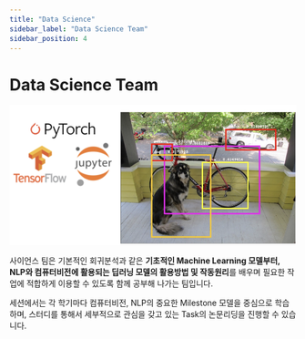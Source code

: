 ```yaml
---
title: "Data Science"
sidebar_label: "Data Science Team"
sidebar_position: 4
---
```


# Data Science Team

![data_science](./assets/data_science.png)

사이언스 팀은 기본적인 회귀분석과 같은 **기초적인 Machine Learning 모델부터, NLP와 컴퓨터비전에 활용되는 딥러닝 모델의 활용방법 및 작동원리**를 배우며 필요한 작업에 적합하게 이용할 수 있도록 함께 공부해 나가는 팀입니다.

세션에서는 각 학기마다 컴퓨터비전, NLP의 중요한 Milestone 모델을 중심으로 학습하며, 스터디를 통해서 세부적으로 관심을 갖고 있는 Task의 논문리딩을 진행할 수 있습니다.
